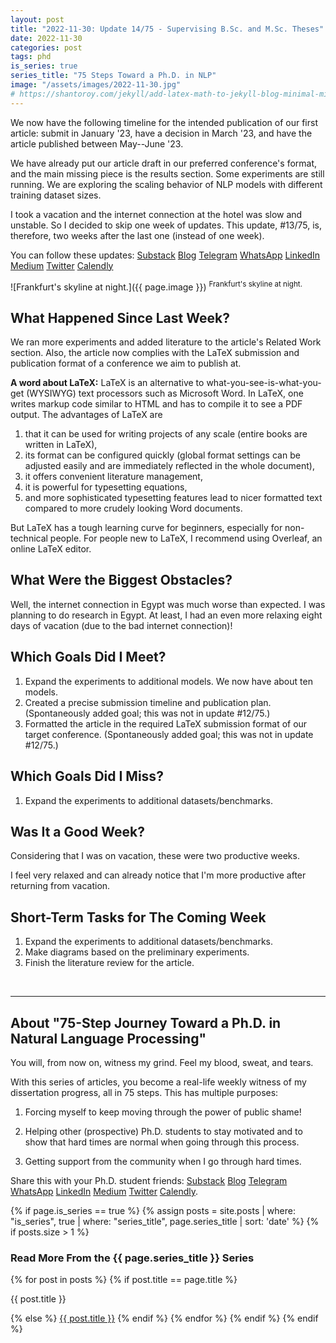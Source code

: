 ```yaml
---
layout: post
title: "2022-11-30: Update 14/75 - Supervising B.Sc. and M.Sc. Theses"
date: 2022-11-30
categories: post
tags: phd
is_series: true
series_title: "75 Steps Toward a Ph.D. in NLP"
image: "/assets/images/2022-11-30.jpg"
# https://shantoroy.com/jekyll/add-latex-math-to-jekyll-blog-minimal-mistakes/
---
```

<script type="text/javascript" async
    src="https://cdnjs.cloudflare.com/ajax/libs/mathjax/2.7.6/MathJax.js?config=TeX-MML-AM_CHTML">
</script>

<script type="text/x-mathjax-config">
    MathJax.Hub.Config({
        extensions: ["tex2jax.js"],
        jax: ["input/TeX", "output/HTML-CSS"],
        tex2jax: {
        inlineMath: [ ['$','$'], ["\\(","\\)"] ],
        displayMath: [ ['$$','$$'], ["\\[","\\]"] ],
        processEscapes: true
        },
        "HTML-CSS": { availableFonts: ["TeX"] }
    });
</script>

We now have the following timeline for the intended publication of our first article: submit in January '23, have a decision in March '23, and have the article published between May--June '23.

We have already put our article draft in our preferred conference's format, and the main missing piece is the results section. Some experiments are still running. We are exploring the scaling behavior of NLP models with different training dataset sizes.

I took a vacation and the internet connection at the hotel was slow and unstable. So I decided to skip one week of updates. This update, #13/75, is, therefore, two weeks after the last one (instead of one week).

You can follow these updates: [Substack](https://nlpjourney.substack.com/) [Blog](https://janspoerer.github.io/phdstudies/) [Telegram](https://t.me/+gmkAaVlKPh4xZTky) [WhatsApp](https://chat.whatsapp.com/F6901LMMJWIGlxrahkgBcq) [LinkedIn](https://www.linkedin.com/in/janspoerer/) [Medium](https://medium.com/@janspoerer/about) [Twitter](https://twitter.com/JanSpoerer) [Calendly](https://calendly.com/janspoerer/60m-private)

![Frankfurt's skyline at night.]({{ page.image }})
<sup>Frankfurt's skyline at night.</sup>

## What Happened Since Last Week?

We ran more experiments and added literature to the article's Related Work section. Also, the article now complies with the LaTeX submission and publication format of a conference we aim to publish at.

**A word about LaTeX:** LaTeX is an alternative to what-you-see-is-what-you-get (WYSIWYG) text processors such as Microsoft Word. In LaTeX, one writes markup code similar to HTML and has to compile it to see a PDF output. The advantages of LaTeX are

<ol>
  <li>that it can be used for writing projects of any scale (entire books are written in LaTeX),</li>
  <li>its format can be configured quickly (global format settings can be adjusted easily and are immediately reflected in the whole document),</li>
  <li>it offers convenient literature management,</li>
  <li>it is powerful for typesetting equations,</li>
  <li>and more sophisticated typesetting features lead to nicer formatted text compared to more crudely looking Word documents.</li>
</ol>

But LaTeX has a tough learning curve for beginners, especially for non-technical people. For people new to LaTeX, I recommend using Overleaf, an online LaTeX editor.

## What Were the Biggest Obstacles?

Well, the internet connection in Egypt was much worse than expected. I was planning to do research in Egypt. At least, I had an even more relaxing eight days of vacation (due to the bad internet connection)!

## Which Goals Did I Meet?

<ol>
  <li>Expand the experiments to additional models. We now have about ten models.
  </li>
  <li>Created a precise submission timeline and publication plan. (Spontaneously added goal; this was not in update #12/75.)
  </li>
  <li>Formatted the article in the required LaTeX submission format of our target conference. (Spontaneously added goal; this was not in update #12/75.)
  </li>
</ol>

## Which Goals Did I Miss?

<ol>
  <li>Expand the experiments to additional datasets/benchmarks.</li>
</ol>

## Was It a Good Week?

Considering that I was on vacation, these were two productive weeks.

I feel very relaxed and can already notice that I'm more productive after returning from vacation.

## Short-Term Tasks for The Coming Week

<ol>
  <li>Expand the experiments to additional datasets/benchmarks.</li>
  <li>Make diagrams based on the preliminary experiments.</li>
  <li>Finish the literature review for the article.</li>
</ol>

<br>

____________________________________

## About "75-Step Journey Toward a Ph.D. in Natural Language Processing"

You will, from now on, witness my grind. Feel my blood, sweat, and tears.

With this series of articles, you become a real-life weekly witness of my dissertation progress, all in 75 steps. This has multiple purposes:

1) Forcing myself to keep moving through the power of public shame!

2) Helping other (prospective) Ph.D. students to stay motivated and to show that hard times are normal when going through this process.

3) Getting support from the community when I go through hard times.

Share this with your Ph.D. student friends: [Substack](https://nlpjourney.substack.com/) [Blog](https://janspoerer.github.io/phdstudies/) [Telegram](https://t.me/+gmkAaVlKPh4xZTky) [WhatsApp](https://chat.whatsapp.com/F6901LMMJWIGlxrahkgBcq) [LinkedIn](https://www.linkedin.com/in/janspoerer/) [Medium](https://medium.com/@janspoerer/about) [Twitter](https://twitter.com/JanSpoerer) [Calendly](https://calendly.com/janspoerer/60m-private).

{% if page.is_series == true %}
    {% assign posts = site.posts | where: "is_series", true | where: "series_title", page.series_title | sort: 'date' %}
    {% if posts.size > 1 %}

<h3 class="text-success p-3 pb-0">Read More From the {{ page.series_title }} Series</h3>
        {% for post in posts %}
                {% if post.title == page.title %}
<p class="nav-link bullet-pointer mb-0">{{ post.title }}</p>
                {% else %}
<a class="nav-link bullet-hash" href="{{ post.url }}">{{ post.title }}</a>
                {% endif %}
        {% endfor %}
    {% endif %}
{% endif %}
